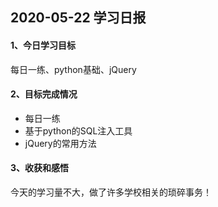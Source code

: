 ## 2020-05-22 学习日报

#### 1、今日学习目标

每日一练、python基础、jQuery

#### 2、目标完成情况

- 每日一练
- 基于python的SQL注入工具
- jQuery的常用方法

#### 3、收获和感悟

今天的学习量不大，做了许多学校相关的琐碎事务！



